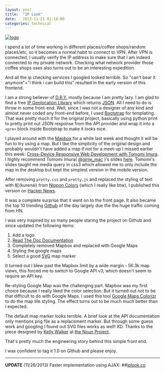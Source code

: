 ```yaml
---
layout: post
title:  "IP Look"
date:   2013-11-21 01:18:00
categories: technical
---
```


[![logo](https://raw.github.com/paulshi/iplookup/master/logo.png)](https://iplook.herokuapp.com)

I spend a lot of time working in different places/coffee shops/random places/etc, so it becomes a normal habit to connect to VPN. After VPN is connected, I usually verify the IP address to make sure that I am indeed connected to my private network. Checking what network provider those coffee shops uses also turns out to be an interesting expedition.

And all the ip checking services I googled looked terrible. So "can't bear it anymore"+"i think i can build this" resulted in the early version of this frontend.

I am a strong believer of [D.R.Y.](http://en.wikipedia.org/wiki/Don't_repeat_yourself) mostly because I am pretty lazy. I am glad to find a free [IP Geolocation Library](http://ip-api.com/docs/) which returns [JSON](http://www.json.org/). All I need to do is throw in some front-end. Well, since I was not a designer of any kind and almost never coded any front-end before, I used [Bootstrap](http://getbootstrap.com/) for templating. That was pretty much it for the original project, basically using python print to pretty print out JSON response from the API provider and wrap it into a ```<pre>``` block inside Bootstrap to make it looks nice.

I played around with the [Mapbox](https://www.mapbox.com/) for a while last week and thought it will be fun to try using a map. But I like the simplicity of the original design and probably wouldn't have added a map if not for a meet-up I missed earlier this week: [Cross-Device Responsive Web Development with Tomomi Imura](http://www.meetup.com/sfhtml5/events/132166632). I highly recommend Tomomi Imura( [@girlie_mac](https://twitter.com/girlie_mac) )'s slides [here](http://girliemac.github.io/presentation-slides/html5-mobile-approach/rwd.html). Tomomi's slides taught me media query in css3 which allowed me to only include the map in the desktop but kept the simplest version in the mobile version.

After removing ```pretty.css``` and ```pretty.js``` and replaced the styling of text with 紅(kurenai) from [Nippon Colors](http://nipponcolors.com/#kurenai) (which I really like btw), I published this version on [Hacker News](https://news.ycombinator.com/item?id=6759220).

It was a complete surprise that it went on to the front page. It also became the top 10 trending [Github](https://github.com/paulshi/iplookup) of the day largely due the the huge traffic coming from HN.

I was very inspired by so many people staring the project on Github and since updated the following items:

1. Add a logo
2. [Read The Doc Documentation](http://iplookup.readthedocs.org/)
3. Completely removed Mapbox and replaced with Google Maps
4. Styling the google maps
5. Select a good [SVG](http://en.wikipedia.org/wiki/Scalable_Vector_Graphics) map marker 

It turned out I blew past the Mapbox limit by a wide margin -  56.3k map views, this forced me to switch to Google API v3, which doesn't seem to require an API key.

Re-styling Google Map was the challenging part. Mapbox was my first choice because I really liked the color selection. But it turned out not to be that difficult to do with Google Maps. I used this tool [Google Maps Colorizr](http://software.stadtwerk.org/google_maps_colorizr/) to do the map tile styling. The effect turns out to be much much better than I expected. 

The default map marker looks terrible. A brief look at the API documentation only mentions png file as a replacement marker. But through some guess work and googling I found out SVG files works as well! XD. Thanks to the piece designed by [Kelly Walker](http://thenounproject.com/kellylesliewalker/) at [the Noun Project](http://thenounproject.com/).

That's pretty much the engineering story behind this simple front end.

I was confident to tag it 1.0 on Github and please enjoy.

---

**UPDATE** (11/26/2013) Faster implementation using AJAX:
##[iplook.co](http://iplook.co)
